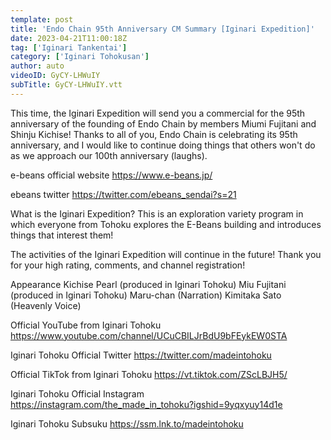 ```yaml
---
template: post
title: 'Endo Chain 95th Anniversary CM Summary [Iginari Expedition]'
date: 2023-04-21T11:00:18Z
tag: ['Iginari Tankentai']
category: ['Iginari Tohokusan']
author: auto 
videoID: GyCY-LHWuIY
subTitle: GyCY-LHWuIY.vtt
---
```

This time, the Iginari Expedition will send you a commercial for the 95th anniversary of the founding of Endo Chain by members Miumi Fujitani and Shinju Kichise!
Thanks to all of you, Endo Chain is celebrating its 95th anniversary, and I would like to continue doing things that others won't do as we approach our 100th anniversary (laughs).





e-beans official website
https://www.e-beans.jp/

ebeans twitter
https://twitter.com/ebeans_sendai?s=21


What is the Iginari Expedition?
This is an exploration variety program in which everyone from Tohoku explores the E-Beans building and introduces things that interest them!

The activities of the Iginari Expedition will continue in the future! Thank you for your high rating, comments, and channel registration!

Appearance
Kichise Pearl (produced in Iginari Tohoku)
Miu Fujitani (produced in Iginari Tohoku)
Maru-chan (Narration)
Kimitaka Sato (Heavenly Voice)


Official YouTube from Iginari Tohoku
https://www.youtube.com/channel/UCuCBILJrBdU9bFEykEW0STA

Iginari Tohoku Official Twitter
https://twitter.com/madeintohoku

Official TikTok from Iginari Tohoku
https://vt.tiktok.com/ZScLBJH5/

Iginari Tohoku Official Instagram
https://instagram.com/the_made_in_tohoku?igshid=9yqxyuy14d1e

Iginari Tohoku Subsuku
https://ssm.lnk.to/madeintohoku